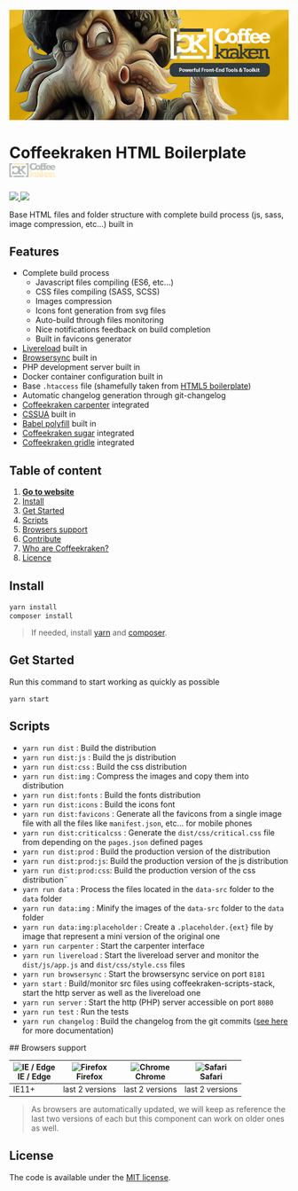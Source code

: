 ![Coffeekraken HTML Boilerplate](.resources/doc-header.jpg)

# Coffeekraken HTML Boilerplate <img src=".resources/coffeekraken-logo.jpg" height="25px" />

<p>
	<!-- <a href="https://travis-ci.org/coffeekraken/html-boilerplate">
		<img src="https://img.shields.io/travis/coffeekraken/html-boilerplate.svg?style=flat-square" />
	</a> -->
	<!-- <a href="https://www.npmjs.com/package/{package-name}">
		<img src="https://img.shields.io/npm/v/{package-name}.svg?style=flat-square" />
	</a> -->
	<!-- <a href="https://github.com/coffeekraken/html-boilerplate/blob/master/LICENSE.txt">
		<img src="https://img.shields.io/npm/l/{package-name}.svg?style=flat-square" />
	</a> -->
	<!-- <a href="https://github.com/coffeekraken/html-boilerplate">
		<img src="https://img.shields.io/npm/dt/{package-name}.svg?style=flat-square" />
	</a>
	<a href="https://github.com/coffeekraken/html-boilerplate">
		<img src="https://img.shields.io/github/forks/coffeekraken/html-boilerplate.svg?style=social&label=Fork&style=flat-square" />
	</a>
	<a href="https://github.com/coffeekraken/html-boilerplate">
		<img src="https://img.shields.io/github/stars/coffeekraken/html-boilerplate.svg?style=social&label=Star&style=flat-square" />
	</a>-->
	<a href="https://twitter.com/coffeekrakenio">
		<img src="https://img.shields.io/twitter/url/http/coffeekrakenio.svg?style=social&style=flat-square" />
	</a>
	<a href="https://coffeekraken.io">
		<img src="https://img.shields.io/twitter/url/http/shields.io.svg?style=flat-square&label=https://coffeekraken.io&colorB=f2bc2b&style=flat-square" />
	</a>
</p>

Base HTML files and folder structure with complete build process (js, sass, image compression, etc...) built in

## Features

- Complete build process
	- Javascript files compiling (ES6, etc...)
	- CSS files compiling (SASS, SCSS)
	- Images compression
	- Icons font generation from svg files
	- Auto-build through files monitoring
	- Nice notifications feedback on build completion
	- Built in favicons generator
- [Livereload](https://www.npmjs.com/package/livereload) built in
- [Browsersync](https://browsersync.io/) built in
- PHP development server built in
- Docker container configuration built in
- Base `.htaccess` file (shamefully taken from [HTML5 boilerplate](https://github.com/h5bp/html5-boilerplate))
- Automatic changelog generation through git-changelog
- [Coffeekraken carpenter](https://github.com/coffeekraken/carpenter) integrated
- [CSSUA](http://cssuseragent.org/) built in
- [Babel polyfill](https://www.npmjs.com/package/babel-polyfill) built in
- [Coffeekraken sugar](https://github.com/coffeekraken/sugar) integrated
- [Coffeekraken gridle](https://github.com/coffeekraken/gridle) integrated

## Table of content

1. **[Go to website](https://coffeekraken.io)**
2. [Install](#readme-install)
3. [Get Started](#readme-get-started)
4. [Scripts](#readme-scripts)
5. [Browsers support](#readme-browsers-support)
6. [Contribute](https://github.com/Coffeekraken/coffeekraken/blob/master/contribute.md)
7. [Who are Coffeekraken?](https://github.com/Coffeekraken/coffeekraken/blob/master/who-are-we.md)
8. [Licence](#readme-license)

<a name="readme-install"></a>
## Install

```
yarn install
composer install
```

> If needed, install [yarn](https://yarnpkg.com/lang/en/docs/install/) and [composer](https://getcomposer.org/doc/00-intro.md#globally).

<a name="readme-get-started"></a>
## Get Started

Run this command to start working as quickly as possible

```
yarn start
```

<a name="readme-scripts"></a>
## Scripts

- ```yarn run dist``` : Build the distribution
- ```yarn run dist:js``` : Build the js distribution
- ```yarn run dist:css``` : Build the css distribution
- ```yarn run dist:img``` : Compress the images and copy them into distribution
- ```yarn run dist:fonts``` : Build the fonts distribution
- ```yarn run dist:icons``` : Build the icons font
- ```yarn run dist:favicons``` : Generate all the favicons from a single image file with all the files like `manifest.json`, etc... for mobile phones
- ```yarn run dist:criticalcss``` : Generate the `dist/css/critical.css` file from depending on the `pages.json` defined pages
- ```yarn run dist:prod``` : Build the production version of the distribution
- ```yarn run dist:prod:js```: Build the production version of the js distribution
- ```yarn run dist:prod:css```: Build the production version of the css distribution¨
- ```yarn run data``` : Process the files located in the `data-src` folder to the `data` folder
- ```yarn run data:img``` : Minify the images of the `data-src` folder to the `data` folder
- ```yarn run data:img:placeholder``` : Create a `.placeholder.{ext}` file by image that represent a mini version of the original one
- ```yarn run carpenter``` : Start the carpenter interface
- ```yarn run livereload``` : Start the livereload server and monitor the `dist/js/app.js` and `dist/css/style.css` files
- ```yarn run browsersync``` : Start the browsersync service on port `8181`
- ```yarn start``` : Build/monitor src files using coffeekraken-scripts-stack, start the http server as well as the livereload one
- ```yarn run server``` : Start the http (PHP) server accessible on port `8080`
- ```yarn run test``` : Run the tests
- ```yarn run changelog``` : Build the changelog from the git commits ([see here](https://www.npmjs.com/package/git-changelog) for more documentation) 

<a name="readme-browsers-support"></a>
## Browsers support

| <img src="https://raw.githubusercontent.com/godban/browsers-support-badges/master/src/images/edge.png" alt="IE / Edge" width="16px" height="16px" /></br>IE / Edge | <img src="https://raw.githubusercontent.com/godban/browsers-support-badges/master/src/images/firefox.png" alt="Firefox" width="16px" height="16px" /></br>Firefox | <img src="https://raw.githubusercontent.com/godban/browsers-support-badges/master/src/images/chrome.png" alt="Chrome" width="16px" height="16px" /></br>Chrome | <img src="https://raw.githubusercontent.com/godban/browsers-support-badges/master/src/images/safari.png" alt="Safari" width="16px" height="16px" /></br>Safari |
| --------- | --------- | --------- | --------- |
| IE11+ | last 2 versions| last 2 versions| last 2 versions

> As browsers are automatically updated, we will keep as reference the last two versions of each but this component can work on older ones as well.

<a name="readme-license"></a>
## License

The code is available under the [MIT license](LICENSE.txt).

